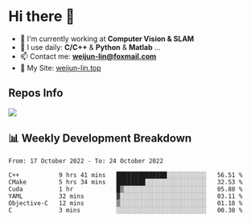 # Hi there 👋

<!--
**Weijun-Lin/Weijun-Lin** is a ✨ _special_ ✨ repository because its `README.md` (this file) appears on your GitHub profile.

Here are some ideas to get you started:

- 🔭 I’m currently working on ...
- 🌱 I’m currently learning ...
- 👯 I’m looking to collaborate on ...
- 🤔 I’m looking for help with ...
- 💬 Ask me about ...
- 📫 How to reach me: ...
- 😄 Pronouns: ...
- ⚡ Fun fact: ...
-->

- 🏢 I'm currently working at **Computer Vision & SLAM**
- 🚀 I use daily: **C/C++** & **Python** & **Matlab** ...
- 📫 Contact me: **weijun-lin@foxmail.com**
- 🔗 My Site: [weijun-lin.top](https://weijun-lin.top/p)

  

## Repos Info
![](https://github-readme-stats.vercel.app/api?username=Weijun-Lin&theme=cobalt)

## 📊 Weekly Development Breakdown

<!--START_SECTION:waka-->

```text
From: 17 October 2022 - To: 24 October 2022

C++           9 hrs 41 mins   ██████████████░░░░░░░░░░░   56.51 %
CMake         5 hrs 34 mins   ████████░░░░░░░░░░░░░░░░░   32.53 %
Cuda          1 hr            █▒░░░░░░░░░░░░░░░░░░░░░░░   05.88 %
YAML          32 mins         ▓░░░░░░░░░░░░░░░░░░░░░░░░   03.11 %
Objective-C   12 mins         ▒░░░░░░░░░░░░░░░░░░░░░░░░   01.18 %
C             3 mins          ░░░░░░░░░░░░░░░░░░░░░░░░░   00.38 %
```

<!--END_SECTION:waka-->
